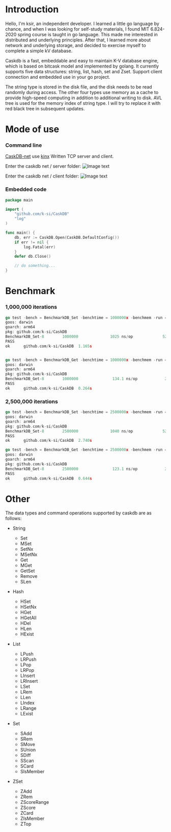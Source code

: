 # Introduction

Hello, I'm ksir, an independent developer. I learned a little go language by chance, and when I was looking for
self-study materials, I found MIT 6.824-2020 spring course is taught in go language. This made me interested in
distributed and underlying principles. After that, I learned more about network and underlying storage, and decided to
exercise myself to complete a simple kV database.

Caskdb is a fast, embeddable and easy to maintain K-V database engine, which is based on bitcask model and implemented
by golang. It currently supports five data structures: string, list, hash, set and Zset. Support client connection and
embedded use in your go project.

The string type is stored in the disk file, and the disk needs to be read randomly during access. The other four types
use memory as a cache to provide high-speed computing in addition to additional writing to disk. AVL tree is used for
the memory index of string type. I will try to replace it with red black tree in subsequent updates.

# Mode of use

### Command line

[CaskDB-net](https://github.com/k-si/CaskDB-net) use [kinx](https://github.com/k-si/Kinx) Written TCP server and client.

Enter the caskdb net / server folder:
![Image text]( https://ksir-oss.oss-cn-beijing.aliyuncs.com/github/caskdb/caskdb-server.png)

Enter the caskdb net / client folder:
![Image text]( https://ksir-oss.oss-cn-beijing.aliyuncs.com/github/caskdb/caskdb-client.png)

### Embedded code

```go
package main

import (
	"github.com/k-si/CaskDB"
	"log"
)

func main() {
	db, err := CaskDB.Open(CaskDB.DefaultConfig())
	if err != nil {
		log.Fatal(err)
	}
	defer db.Close()

	// do something...
}
```

# Benchmark

### 1,000,000 iterations

```go
go test -bench = BenchmarkDB_Set -benchtime = 1000000x -benchmem -run = none
goos: darwin
goarch: arm64
pkg: github.com/k-si/CaskDB
BenchmarkDB_Set-8        1000000              1025 ns/op             520 B/op         10 allocs/op
PASS
ok      github.com/k-si/CaskDB  1.165s


go test -bench = BenchmarkDB_Get -benchtime = 1000000x -benchmem -run = none
goos: darwin
goarch: arm64
pkg: github.com/k-si/CaskDB
BenchmarkDB_Get-8        1000000               134.1 ns/op            24 B/op          1 allocs/op
PASS
ok      github.com/k-si/CaskDB  0.264s
```

### 2,500,000 iterations

```go
go test -bench = BenchmarkDB_Set -benchtime = 2500000x -benchmem -run = none
goos: darwin
goarch: arm64
pkg: github.com/k-si/CaskDB
BenchmarkDB_Set-8        2500000              1040 ns/op             520 B/op         10 allocs/op
PASS
ok      github.com/k-si/CaskDB  2.740s

go test -bench = BenchmarkDB_Get -benchtime = 2500000x -benchmem -run = none
goos: darwin
goarch: arm64
pkg: github.com/k-si/CaskDB
BenchmarkDB_Get-8        2500000               123.1 ns/op            24 B/op          1 allocs/op
PASS
ok      github.com/k-si/CaskDB  0.644s
```

# Other

The data types and command operations supported by caskdb are as follows:

- String
    - Set
    - MSet
    - SetNx
    - MSetNx
    - Get
    - MGet
    - GetSet
    - Remove
    - SLen

- Hash
    - HSet
    - HSetNx
    - HGet
    - HGetAll
    - HDel
    - HLen
    - HExist

- List
    - LPush
    - LRPush
    - LPop
    - LRPop
    - LInsert
    - LRInsert
    - LSet
    - LRem
    - LLen
    - LIndex
    - LRange
    - LExist

- Set
    - SAdd
    - SRem
    - SMove
    - SUnion
    - SDiff
    - SScan
    - SCard
    - SIsMember

- ZSet
    - ZAdd
    - ZRem
    - ZScoreRange
    - ZScore
    - ZCard
    - ZIsMember
    - ZTop
